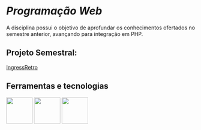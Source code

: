 # *Programação Web*
A disciplina possui o objetivo de aprofundar os conhecimentos ofertados no semestre anterior, avançando para integração em PHP.

## Projeto Semestral:
[IngressRetro](https://github.com/sousakai/analise-dev-sis-unicid/tree/master/2024-2/pro-web/projeto-site/project_php)

## Ferramentas e tecnologias
<img src="https://cdn.jsdelivr.net/gh/devicons/devicon@latest/icons/php/php-original.svg" width="70" height="70"/> <img src="https://cdn.jsdelivr.net/gh/devicons/devicon@latest/icons/html5/html5-original.svg" width="70" height="70"/> <img src="https://cdn.jsdelivr.net/gh/devicons/devicon@latest/icons/css3/css3-original.svg" width="70" height="70" />
